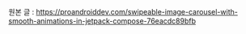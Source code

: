 원본 글 : https://proandroiddev.com/swipeable-image-carousel-with-smooth-animations-in-jetpack-compose-76eacdc89bfb
